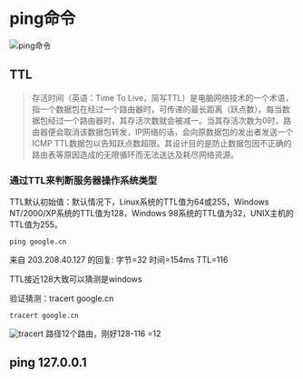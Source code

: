 # ping命令

![ping&#x547D;&#x4EE4;](https://s1.ax1x.com/2020/05/15/YrZPk8.png)

## TTL

> 存活时间（英语：Time To Live，简写TTL）是电脑网络技术的一个术语，指一个数据包在经过一个路由器时，可传递的最长距离（跃点数）。每当数据包经过一个路由器时，其存活次数就会被减一。当其存活次数为0时，路由器便会取消该数据包转发，IP网络的话，会向原数据包的发出者发送一个ICMP TTL数据包以告知跃点数超限。其设计目的是防止数据包因不正确的路由表等原因造成的无限循环而无法送达及耗尽网络资源。

### 通过TTL来判断服务器操作系统类型

TTL默认初始值：默认情况下，Linux系统的TTL值为64或255，Windows NT/2000/XP系统的TTL值为128，Windows 98系统的TTL值为32，UNIX主机的TTL值为255。

```text
ping google.cn
```

来自 203.208.40.127 的回复: 字节=32 时间=154ms TTL=116

TTL接近128大致可以猜测是windows

验证猜测：tracert google.cn

```text
tracert google.cn
```

![tracert](https://s1.ax1x.com/2020/05/15/YruBVI.png) 路径12个路由，刚好128-116 =12

## ping 127.0.0.1